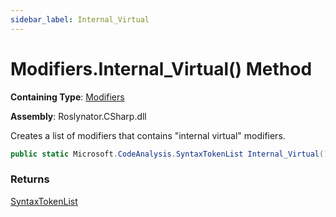 ```yaml
---
sidebar_label: Internal_Virtual
---
```


# Modifiers\.Internal\_Virtual\(\) Method

**Containing Type**: [Modifiers](../index.md)

**Assembly**: Roslynator\.CSharp\.dll

  
Creates a list of modifiers that contains "internal virtual" modifiers\.

```csharp
public static Microsoft.CodeAnalysis.SyntaxTokenList Internal_Virtual()
```

### Returns

[SyntaxTokenList](https://docs.microsoft.com/en-us/dotnet/api/microsoft.codeanalysis.syntaxtokenlist)

